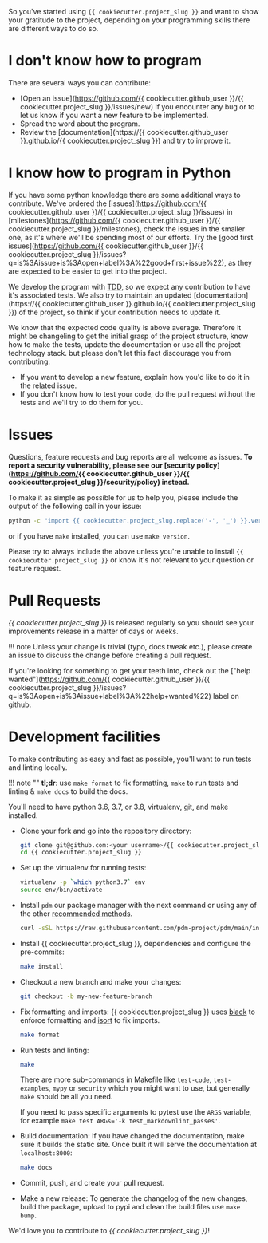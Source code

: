 So you've started using `{{ cookiecutter.project_slug }}` and want to show your
gratitude to the project, depending on your programming skills there are
different ways to do so.

# I don't know how to program

There are several ways you can contribute:

- [Open an issue](https://github.com/{{ cookiecutter.github_user }}/{{ cookiecutter.project_slug }}/issues/new) if you encounter
    any bug or to let us know if you want a new feature to be implemented.
- Spread the word about the program.
- Review the [documentation](https://{{ cookiecutter.github_user }}.github.io/{{ cookiecutter.project_slug }}) and try to improve
    it.

# I know how to program in Python

If you have some python knowledge there are some additional ways to contribute.
We've ordered the [issues](https://github.com/{{ cookiecutter.github_user }}/{{ cookiecutter.project_slug }}/issues) in
[milestones](https://github.com/{{ cookiecutter.github_user }}/{{ cookiecutter.project_slug }}/milestones), check the issues in
the smaller one, as it's where we'll be spending most of our efforts. Try the
[good first
issues](https://github.com/{{ cookiecutter.github_user }}/{{ cookiecutter.project_slug }}/issues?q=is%3Aissue+is%3Aopen+label%3A%22good+first+issue%22),
as they are expected to be easier to get into the project.

We develop the program with
[TDD](https://en.wikipedia.org/wiki/Test-driven_development), so we expect any
contribution to have it's associated tests. We also try to maintain an updated
[documentation](https://{{ cookiecutter.github_user }}.github.io/{{ cookiecutter.project_slug }}) of the project, so think if
your contribution needs to update it.

We know that the expected code quality is above average. Therefore it might
be changeling to get the initial grasp of the project structure, know how to make the
tests, update the documentation or use all the project technology stack. but please
don't let this fact discourage you from contributing:

- If you want to develop a new feature, explain how you'd like to do it in the related issue.
- If you don't know how to test your code, do the pull request without the tests
    and we'll try to do them for you.

# Issues

Questions, feature requests and bug reports are all welcome as issues.
**To report a security vulnerability, please see our [security
policy](https://github.com/{{ cookiecutter.github_user }}/{{
cookiecutter.project_slug }}/security/policy) instead.**

To make it as simple as possible for us to help you, please include the output
of the following call in your issue:

```bash
python -c "import {{ cookiecutter.project_slug.replace('-', '_') }}.version; print({{ cookiecutter.project_slug.replace('-', '_') }}.version.version_info())"
```

or if you have `make` installed, you can use `make version`.

Please try to always include the above unless you're unable to install `{{
cookiecutter.project_slug }}` or know it's not relevant to your question or
feature request.

# Pull Requests

*{{ cookiecutter.project_slug }}* is released regularly so you should see your
improvements release in a matter of days or weeks.

!!! note
    Unless your change is trivial (typo, docs tweak etc.), please create an
    issue to discuss the change before creating a pull request.

If you're looking for something to get your teeth into, check out the ["help
wanted"](https://github.com/{{ cookiecutter.github_user }}/{{ cookiecutter.project_slug }}/issues?q=is%3Aopen+is%3Aissue+label%3A%22help+wanted%22)
label on github.

# Development facilities

To make contributing as easy and fast as possible, you'll want to run tests and
linting locally.

!!! note ""
    **tl;dr**: use `make format` to fix formatting, `make` to run tests and linting & `make docs`
    to build the docs.

You'll need to have python 3.6, 3.7, or 3.8, virtualenv, git, and make installed.

* Clone your fork and go into the repository directory:

    ```bash
    git clone git@github.com:<your username>/{{ cookiecutter.project_slug }}.git
    cd {{ cookiecutter.project_slug }}
    ```

* Set up the virtualenv for running tests:

    ```bash
    virtualenv -p `which python3.7` env
    source env/bin/activate
    ```

* Install `pdm` our package manager with the next command or using any of the
    other [recommended
    methods](https://pdm.fming.dev/latest/#recommended-installation-method).

    ```bash
    curl -sSL https://raw.githubusercontent.com/pdm-project/pdm/main/install-pdm.py | python3 -
    ```

* Install {{ cookiecutter.project_slug }}, dependencies and configure the
    pre-commits:

    ```bash
    make install
    ```

* Checkout a new branch and make your changes:

    ```bash
    git checkout -b my-new-feature-branch
    ```

* Fix formatting and imports: {{ cookiecutter.project_slug }} uses
    [black](https://github.com/ambv/black) to enforce formatting and
    [isort](https://github.com/timothycrosley/isort) to fix imports.

    ```bash
    make format
    ```

* Run tests and linting:

    ```bash
    make
    ```

    There are more sub-commands in Makefile like `test-code`, `test-examples`,
    `mypy` or `security` which you might want to use, but generally `make`
    should be all you need.

    If you need to pass specific arguments to pytest use the `ARGS` variable,
    for example `make test ARGs='-k test_markdownlint_passes'`.

* Build documentation: If you have changed the documentation, make sure it
    builds the static site. Once built it will serve the documentation at
    `localhost:8000`:

    ```bash
    make docs
    ```

* Commit, push, and create your pull request.

* Make a new release: To generate the changelog of the new changes, build the
    package, upload to pypi and clean the build files use `make bump`.

We'd love you to contribute to *{{ cookiecutter.project_slug }}*!
